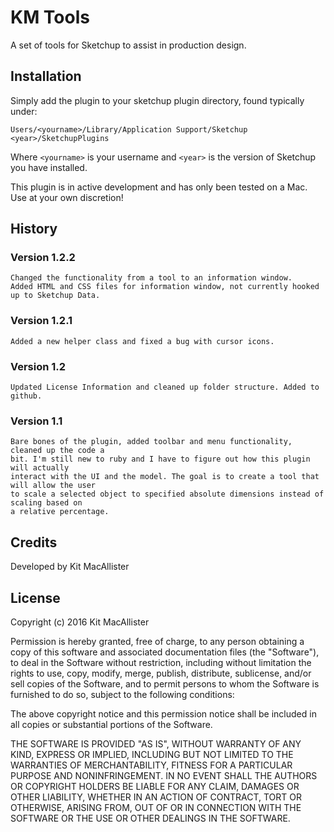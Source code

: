 # KM Tools
A set of tools for Sketchup to assist in production design.

## Installation
Simply add the plugin to your sketchup plugin directory, found typically under:

`Users/<yourname>/Library/Application Support/Sketchup <year>/SketchupPlugins`

Where `<yourname>` is your username and `<year>` is the version of Sketchup you have installed.

This plugin is in active development and has only been tested on a Mac. Use at your own discretion!

## History
### Version 1.2.2
    Changed the functionality from a tool to an information window.
    Added HTML and CSS files for information window, not currently hooked up to Sketchup Data.
### Version 1.2.1
    Added a new helper class and fixed a bug with cursor icons.
### Version 1.2
    Updated License Information and cleaned up folder structure. Added to github.
### Version 1.1
    Bare bones of the plugin, added toolbar and menu functionality, cleaned up the code a
    bit. I'm still new to ruby and I have to figure out how this plugin will actually
    interact with the UI and the model. The goal is to create a tool that will allow the user
    to scale a selected object to specified absolute dimensions instead of scaling based on
    a relative percentage.

## Credits
Developed by Kit MacAllister

## License
Copyright (c) 2016 Kit MacAllister

Permission is hereby granted, free of charge, to any person obtaining a
copy of this software and associated documentation files (the "Software"),
to deal in the Software without restriction, including without limitation
the rights to use, copy, modify, merge, publish, distribute, sublicense,
and/or sell copies of the Software, and to permit persons to whom the
Software is furnished to do so, subject to the following conditions:

The above copyright notice and this permission notice shall be included
in all copies or substantial portions of the Software.

THE SOFTWARE IS PROVIDED "AS IS", WITHOUT WARRANTY OF ANY KIND, EXPRESS
OR IMPLIED, INCLUDING BUT NOT LIMITED TO THE WARRANTIES OF MERCHANTABILITY,
FITNESS FOR A PARTICULAR PURPOSE AND NONINFRINGEMENT. IN NO EVENT SHALL THE
AUTHORS OR COPYRIGHT HOLDERS BE LIABLE FOR ANY CLAIM, DAMAGES OR OTHER
LIABILITY, WHETHER IN AN ACTION OF CONTRACT, TORT OR OTHERWISE, ARISING
FROM, OUT OF OR IN CONNECTION WITH THE SOFTWARE OR THE USE OR OTHER DEALINGS
IN THE SOFTWARE.
